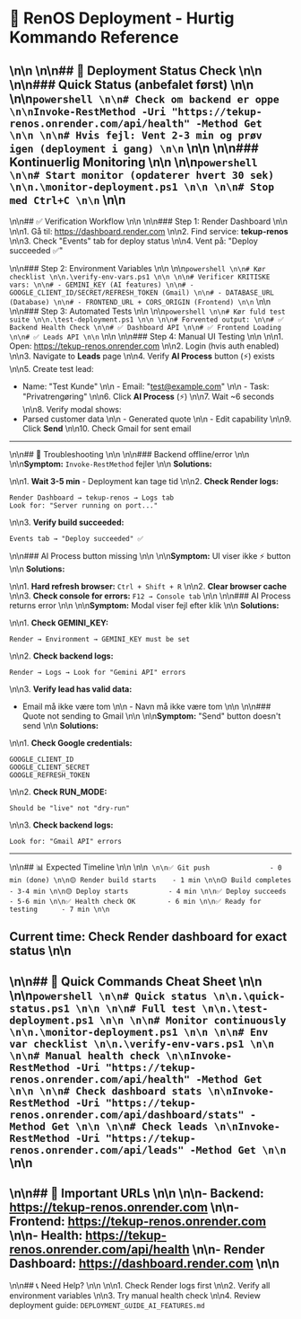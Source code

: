 # 🎯 RenOS Deployment - Hurtig Kommando Reference\n\n\n\n## 🚀 Deployment Status Check\n\n\n\n### Quick Status (anbefalet først)\n\n\n\n```powershell\n\n# Check om backend er oppe\n\nInvoke-RestMethod -Uri "https://tekup-renos.onrender.com/api/health" -Method Get\n\n\n\n# Hvis fejl: Vent 2-3 min og prøv igen (deployment i gang)\n\n```\n\n\n\n### Kontinuerlig Monitoring\n\n\n\n```powershell\n\n# Start monitor (opdaterer hvert 30 sek)\n\n.\monitor-deployment.ps1\n\n\n\n# Stop med Ctrl+C\n\n```\n\n---\n\n## ✅ Verification Workflow\n\n\n\n### Step 1: Render Dashboard\n\n\n\n1. Gå til: <https://dashboard.render.com>\n\n2. Find service: **tekup-renos**\n\n3. Check "Events" tab for deploy status\n\n4. Vent på: "Deploy succeeded ✅"\n\n### Step 2: Environment Variables\n\n\n\n```powershell\n\n# Kør checklist\n\n.\verify-env-vars.ps1\n\n\n\n# Verificer KRITISKE vars:\n\n# - GEMINI_KEY (AI features)\n\n# - GOOGLE_CLIENT_ID/SECRET/REFRESH_TOKEN (Gmail)\n\n# - DATABASE_URL (Database)\n\n# - FRONTEND_URL + CORS_ORIGIN (Frontend)\n\n```\n\n\n\n### Step 3: Automated Tests\n\n\n\n```powershell\n\n# Kør fuld test suite\n\n.\test-deployment.ps1\n\n\n\n# Forvented output:\n\n# ✅ Backend Health Check\n\n# ✅ Dashboard API\n\n# ✅ Frontend Loading\n\n# ✅ Leads API\n\n```\n\n\n\n### Step 4: Manual UI Testing\n\n\n\n1. Open: <https://tekup-renos.onrender.com>\n\n2. Login (hvis auth enabled)\n\n3. Navigate to **Leads** page\n\n4. Verify **AI Process** button (⚡) exists\n\n5. Create test lead:- Name: "Test Kunde"\n\n   - Email: "<test@example.com>"\n\n   - Task: "Privatrengøring"\n\n6. Click **AI Process** (⚡)\n\n7. Wait ~6 seconds\n\n8. Verify modal shows:- Parsed customer data\n\n   - Generated quote\n\n   - Edit capability\n\n9. Click **Send**\n\n10. Check Gmail for sent email---\n\n## 🐛 Troubleshooting\n\n\n\n### Backend offline/error\n\n\n\n**Symptom:** `Invoke-RestMethod` fejler\n\n**Solutions:**\n\n1. **Wait 3-5 min** - Deployment kan tage tid\n\n2. **Check Render logs:**   ```   Render Dashboard → tekup-renos → Logs tab   Look for: "Server running on port..."   ```\n\n3. **Verify build succeeded:**   ```   Events tab → "Deploy succeeded" ✅   ```\n\n### AI Process button missing\n\n\n\n**Symptom:** UI viser ikke ⚡ button\n\n**Solutions:**\n\n1. **Hard refresh browser:** `Ctrl + Shift + R`\n\n2. **Clear browser cache**\n\n3. **Check console for errors:** `F12 → Console tab`\n\n\n\n### AI Process returns error\n\n\n\n**Symptom:** Modal viser fejl efter klik\n\n**Solutions:**\n\n1. **Check GEMINI_KEY:**   ```   Render → Environment → GEMINI_KEY must be set   ```\n\n2. **Check backend logs:**   ```   Render → Logs → Look for "Gemini API" errors   ```\n\n3. **Verify lead has valid data:**- Email må ikke være tom\n\n   - Navn må ikke være tom\n\n\n\n### Quote not sending to Gmail\n\n\n\n**Symptom:** "Send" button doesn't send\n\n**Solutions:**\n\n1. **Check Google credentials:**   ```   GOOGLE_CLIENT_ID   GOOGLE_CLIENT_SECRET   GOOGLE_REFRESH_TOKEN   ```\n\n2. **Check RUN_MODE:**   ```   Should be "live" not "dry-run"   ```\n\n3. **Check backend logs:**   ```   Look for: "Gmail API" errors   ```---\n\n## 📊 Expected Timeline\n\n\n\n```\n\n✅ Git push               - 0 min (done)\n\n🟡 Render build starts    - 1 min\n\n🟡 Build completes        - 3-4 min\n\n🟡 Deploy starts          - 4 min\n\n✅ Deploy succeeds        - 5-6 min\n\n✅ Health check OK        - 6 min\n\n✅ Ready for testing      - 7 min\n\n```**Current time:** Check Render dashboard for exact status\n\n---\n\n## 🎯 Quick Commands Cheat Sheet\n\n\n\n```powershell\n\n# Quick status\n\n.\quick-status.ps1\n\n\n\n# Full test\n\n.\test-deployment.ps1\n\n\n\n# Monitor continuously\n\n.\monitor-deployment.ps1\n\n\n\n# Env var checklist\n\n.\verify-env-vars.ps1\n\n\n\n# Manual health check\n\nInvoke-RestMethod -Uri "https://tekup-renos.onrender.com/api/health" -Method Get\n\n\n\n# Check dashboard stats\n\nInvoke-RestMethod -Uri "https://tekup-renos.onrender.com/api/dashboard/stats" -Method Get\n\n\n\n# Check leads\n\nInvoke-RestMethod -Uri "https://tekup-renos.onrender.com/api/leads" -Method Get\n\n```\n\n---\n\n## 🔗 Important URLs\n\n\n\n- **Backend:** <https://tekup-renos.onrender.com>\n\n- **Frontend:** <https://tekup-renos.onrender.com>\n\n- **Health:** <https://tekup-renos.onrender.com/api/health>\n\n- **Render Dashboard:** <https://dashboard.render.com>\n\n---\n\n## 📞 Need Help?\n\n\n\n1. Check Render logs first\n\n2. Verify all environment variables\n\n3. Try manual health check\n\n4. Review deployment guide: `DEPLOYMENT_GUIDE_AI_FEATURES.md`